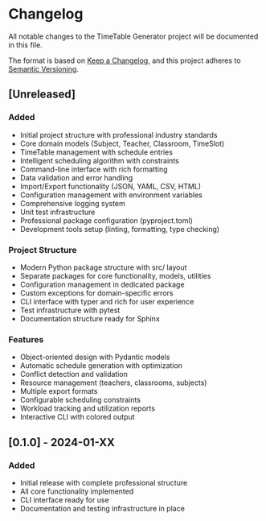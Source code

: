 # Changelog

All notable changes to the TimeTable Generator project will be documented in this file.

The format is based on [Keep a Changelog](https://keepachangelog.com/en/1.0.0/),
and this project adheres to [Semantic Versioning](https://semver.org/spec/v2.0.0.html).

## [Unreleased]

### Added
- Initial project structure with professional industry standards
- Core domain models (Subject, Teacher, Classroom, TimeSlot)
- TimeTable management with schedule entries
- Intelligent scheduling algorithm with constraints
- Command-line interface with rich formatting
- Data validation and error handling
- Import/Export functionality (JSON, YAML, CSV, HTML)
- Configuration management with environment variables
- Comprehensive logging system
- Unit test infrastructure
- Professional package configuration (pyproject.toml)
- Development tools setup (linting, formatting, type checking)

### Project Structure
- Modern Python package structure with src/ layout
- Separate packages for core functionality, models, utilities
- Configuration management in dedicated package
- Custom exceptions for domain-specific errors
- CLI interface with typer and rich for user experience
- Test infrastructure with pytest
- Documentation structure ready for Sphinx

### Features
- Object-oriented design with Pydantic models
- Automatic schedule generation with optimization
- Conflict detection and validation
- Resource management (teachers, classrooms, subjects)
- Multiple export formats
- Configurable scheduling constraints
- Workload tracking and utilization reports
- Interactive CLI with colored output

## [0.1.0] - 2024-01-XX

### Added
- Initial release with complete professional structure
- All core functionality implemented
- CLI interface ready for use
- Documentation and testing infrastructure in place